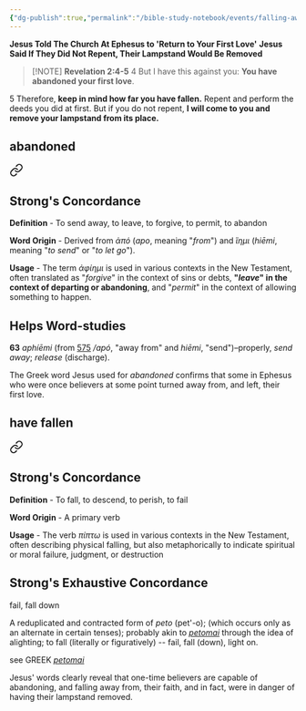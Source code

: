 ```yaml
---
{"dg-publish":true,"permalink":"/bible-study-notebook/events/falling-away/revelation-2v5/","tags":["Events/Falling-Away"],"created":"2025-06-02T23:52:01.951-04:00","updated":"2025-06-04T01:40:35.357-04:00"}
---
```



**Jesus Told The Church At Ephesus to 'Return to Your First Love'**
**Jesus Said If They Did Not Repent, Their Lampstand Would Be Removed**

> [!NOTE] **Revelation 2:4-5**
> 4 But I have this against you: **You have abandoned your first love**.

 5 Therefore, **keep in mind how far you have fallen.** Repent and perform the deeds you did at first. But if you do not repent, **I will come to you and remove your lampstand from its place.**

**abandoned**
- 
<div class="transclusion internal-embed is-loaded"><a class="markdown-embed-link" href="/bible-study-notebook/lexicons/greek/g863-aphiemi/" aria-label="Open link"><svg xmlns="http://www.w3.org/2000/svg" width="24" height="24" viewBox="0 0 24 24" fill="none" stroke="currentColor" stroke-width="2" stroke-linecap="round" stroke-linejoin="round" class="svg-icon lucide-link"><path d="M10 13a5 5 0 0 0 7.54.54l3-3a5 5 0 0 0-7.07-7.07l-1.72 1.71"></path><path d="M14 11a5 5 0 0 0-7.54-.54l-3 3a5 5 0 0 0 7.07 7.07l1.71-1.71"></path></svg></a><div class="markdown-embed">





## Strong's Concordance

**Definition** - To send away, to leave, to forgive, to permit, to abandon

**Word Origin** - Derived from *ἀπό* (*apo*, meaning "*from*") and *ἵημι* (*hiēmi*, meaning "*to send*" or "*to let go*").

**Usage** - The term *ἀφίημι* is used in various contexts in the New Testament, often translated as "*forgive*" in the context of sins or debts, **"*leave*" in the context of departing or abandoning**, and "*permit*" in the context of allowing something to happen.

## Helps Word-studies

**63** *aphíēmi* (from [575](https://biblehub.com/greek/575.htm) */apó*, "away from" and *hiēmi*, "send")–properly, *send away*; *release* (discharge).


</div></div>

The Greek word Jesus used for *abandoned* confirms that some in Ephesus who were once believers at some point turned away from, and left, their first love.  

**have fallen**
- 
<div class="transclusion internal-embed is-loaded"><a class="markdown-embed-link" href="/bible-study-notebook/lexicons/greek/g4098-pipto/" aria-label="Open link"><svg xmlns="http://www.w3.org/2000/svg" width="24" height="24" viewBox="0 0 24 24" fill="none" stroke="currentColor" stroke-width="2" stroke-linecap="round" stroke-linejoin="round" class="svg-icon lucide-link"><path d="M10 13a5 5 0 0 0 7.54.54l3-3a5 5 0 0 0-7.07-7.07l-1.72 1.71"></path><path d="M14 11a5 5 0 0 0-7.54-.54l-3 3a5 5 0 0 0 7.07 7.07l1.71-1.71"></path></svg></a><div class="markdown-embed">





## Strong's Concordance

**Definition** - To fall, to descend, to perish, to fail

**Word Origin** - A primary verb

**Usage** - The verb *πίπτω* is used in various contexts in the New Testament, often describing physical falling, but also metaphorically to indicate spiritual or moral failure, judgment, or destruction

## Strong's Exhaustive Concordance

fail, fall down

A reduplicated and contracted form of *peto* (pet'-o); (which occurs only as an alternate in certain tenses); probably akin to *[petomai](https://biblehub.com/greek/4072.htm)* through the idea of alighting; to fall (literally or figuratively) -- fail, fall (down), light on.

see GREEK *[petomai](https://biblehub.com/greek/4072.htm)*


</div></div>

Jesus' words clearly reveal that one-time believers are capable of abandoning, and falling away from, their faith, and in fact, were in danger of having their lampstand removed.  


